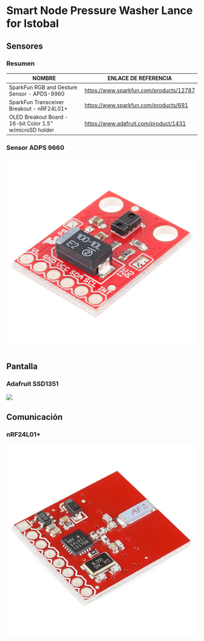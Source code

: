# Smart Node Pressure Washer Lance for Istobal

## Sensores
### Resumen
| NOMBRE                                                   | ENLACE DE REFERENCIA                    |
|----------------------------------------------------------|-----------------------------------------|
| SparkFun RGB and Gesture Sensor - APDS-9960              | https://www.sparkfun.com/products/12787 |
| SparkFun Transceiver Breakout - nRF24L01+                | https://www.sparkfun.com/products/691   |
| OLED Breakout Board - 16-bit Color 1.5" w/microSD holder | https://www.adafruit.com/product/1431   |


### Sensor ADPS 9660

![](resources/img/adps9660.jpg)

## Pantalla
### Adafruit SSD1351

![](resources/img/SSD1351.jpg)
## Comunicación
### nRF24L01+

![](resources/img/nRF24L01%2B_Modulo%20radiofrecuencia.jpg)
